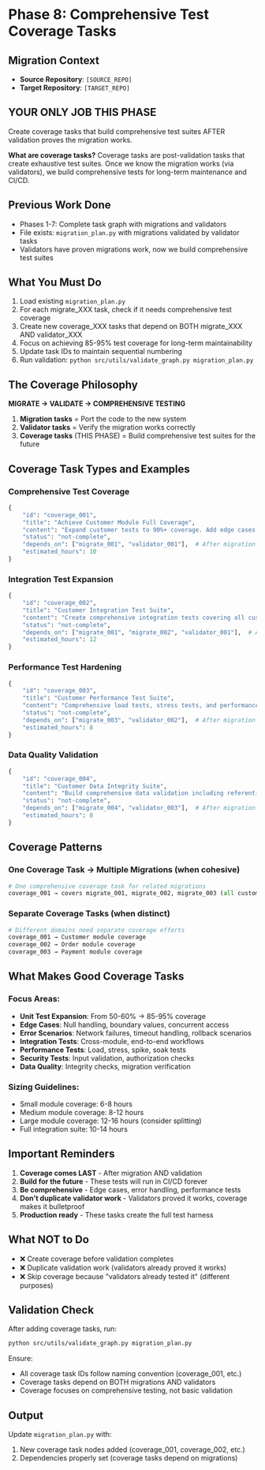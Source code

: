# Phase 8: Comprehensive Test Coverage Tasks

## Migration Context
- **Source Repository**: `[SOURCE_REPO]`
- **Target Repository**: `[TARGET_REPO]`

## YOUR ONLY JOB THIS PHASE
Create coverage tasks that build comprehensive test suites AFTER validation proves the migration works.

**What are coverage tasks?**
Coverage tasks are post-validation tasks that create exhaustive test suites. Once we know the migration works (via validators), we build comprehensive tests for long-term maintenance and CI/CD.

## Previous Work Done
- Phases 1-7: Complete task graph with migrations and validators
- File exists: `migration_plan.py` with migrations validated by validator tasks
- Validators have proven migrations work, now we build comprehensive test suites

## What You Must Do
1. Load existing `migration_plan.py`
2. For each migrate_XXX task, check if it needs comprehensive test coverage
3. Create new coverage_XXX tasks that depend on BOTH migrate_XXX AND validator_XXX
4. Focus on achieving 85-95% test coverage for long-term maintainability
5. Update task IDs to maintain sequential numbering
6. Run validation: `python src/utils/validate_graph.py migration_plan.py`

## The Coverage Philosophy
**MIGRATE → VALIDATE → COMPREHENSIVE TESTING**

1. **Migration tasks** = Port the code to the new system
2. **Validator tasks** = Verify the migration works correctly
3. **Coverage tasks** (THIS PHASE) = Build comprehensive test suites for the future

## Coverage Task Types and Examples

### Comprehensive Test Coverage
```python
{
    "id": "coverage_001",
    "title": "Achieve Customer Module Full Coverage",
    "content": "Expand customer tests to 90%+ coverage. Add edge cases, error scenarios, boundary conditions, and negative tests.",
    "status": "not-complete",
    "depends_on": ["migrate_001", "validator_001"],  # After migration AND validation
    "estimated_hours": 10
}
```

### Integration Test Expansion
```python
{
    "id": "coverage_002",
    "title": "Customer Integration Test Suite",
    "content": "Create comprehensive integration tests covering all customer workflows, cross-module interactions, and end-to-end scenarios.",
    "status": "not-complete",
    "depends_on": ["migrate_001", "migrate_002", "validator_001"],  # After migrations and validation
    "estimated_hours": 12
}
```

### Performance Test Hardening
```python
{
    "id": "coverage_003",
    "title": "Customer Performance Test Suite",
    "content": "Comprehensive load tests, stress tests, and performance regression suite. Establish performance baselines and alerts.",
    "status": "not-complete",
    "depends_on": ["migrate_003", "validator_002"],  # After migration and validation
    "estimated_hours": 8
}
```

### Data Quality Validation
```python
{
    "id": "coverage_004",
    "title": "Customer Data Integrity Suite",
    "content": "Build comprehensive data validation including referential integrity, constraint validation, and data migration verification.",
    "status": "not-complete",
    "depends_on": ["migrate_004", "validator_003"],  # After migration and validation
    "estimated_hours": 8
}
```

## Coverage Patterns

### One Coverage Task → Multiple Migrations (when cohesive)
```python
# One comprehensive coverage task for related migrations
coverage_001 → covers migrate_001, migrate_002, migrate_003 (all customer operations)
```

### Separate Coverage Tasks (when distinct)
```python
# Different domains need separate coverage efforts
coverage_001 → Customer module coverage
coverage_002 → Order module coverage  
coverage_003 → Payment module coverage
```

## What Makes Good Coverage Tasks

### Focus Areas:
- **Unit Test Expansion**: From 50-60% → 85-95% coverage
- **Edge Cases**: Null handling, boundary values, concurrent access
- **Error Scenarios**: Network failures, timeout handling, rollback scenarios
- **Integration Tests**: Cross-module, end-to-end workflows
- **Performance Tests**: Load, stress, spike, soak tests
- **Security Tests**: Input validation, authorization checks
- **Data Quality**: Integrity checks, migration verification

### Sizing Guidelines:
- Small module coverage: 6-8 hours
- Medium module coverage: 8-12 hours  
- Large module coverage: 12-16 hours (consider splitting)
- Full integration suite: 10-14 hours

## Important Reminders
1. **Coverage comes LAST** - After migration AND validation
2. **Build for the future** - These tests will run in CI/CD forever
3. **Be comprehensive** - Edge cases, error handling, performance tests
4. **Don't duplicate validator work** - Validators proved it works, coverage makes it bulletproof
5. **Production ready** - These tasks create the full test harness

## What NOT to Do
- ❌ Create coverage before validation completes
- ❌ Duplicate validation work (validators already proved it works)
- ❌ Skip coverage because "validators already tested it" (different purposes)

## Validation Check
After adding coverage tasks, run:
```bash
python src/utils/validate_graph.py migration_plan.py
```

Ensure:
- All coverage task IDs follow naming convention (coverage_001, etc.)
- Coverage tasks depend on BOTH migrations AND validators
- Coverage focuses on comprehensive testing, not basic validation

## Output
Update `migration_plan.py` with:
1. New coverage task nodes added (coverage_001, coverage_002, etc.)
2. Dependencies properly set (coverage tasks depend on migrations)
